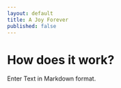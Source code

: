```yaml
---
layout: default
title: A Joy Forever
published: false
---
```


# How does it work?

Enter Text in Markdown format.